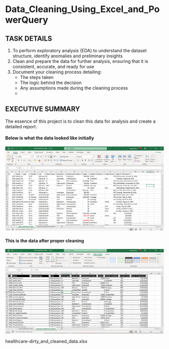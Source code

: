 # Data_Cleaning_Using_Excel_and_PowerQuery

## TASK DETAILS
1. To perform exploratory analysis (EDA) to understand the dataset structure, identify anomalies and preliminary insights
2. Clean and prepare the data for further analysis, ensuring that it is consistent, accurate, and ready for use
3. Document your cleaning process detailing:
   - The steps taken
   - The logic behind the decision
   - Any assumptions made during the cleaning process
   - 
## EXECUTIVE SUMMARY
The essence of this project is to clean this data for analysis and create a detailed report.


#### Below is what the  data looked like initially

![image](Dirty_data.PNG)

#### This is the data after proper cleaning

![image](Cleaning_data.PNG)


healthcare-dirty_and_cleaned_data.xlsx
